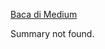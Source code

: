 <!--START_SECTION:medium-->
[Baca di Medium](https://medium.com/@dikaelsaputra/data-cleaning-preparation-and-visualization-7ec75116b408?source=rss-272e0aace4a6------2)

Summary not found.
<!--END_SECTION:medium-->
